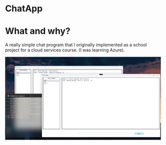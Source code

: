 # ChatApp

# What and why?
A really simple chat program that I originally implemented as a school project for a cloud services course. (I was learning Azure).


![ChatApp screenshot](https://github.com/imasretep/ChatApp/blob/master/ChatApp.png)
